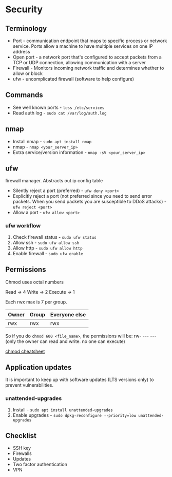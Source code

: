 # Security

## Terminology

* Port - communication endpoint that maps to specific process or network service. Ports allow a machine to have multiple services on one IP address
* Open port - a network port that's configured to accept packets from a TCP or UDP connection, allowing communication with a server
* Firewall - Monitors incoming network traffic and determines whether to allow or block
* ufw - uncomplicated firewall (software to help configure)

## Commands

* See well known ports - `less /etc/services`
* Read auth log - `sudo cat /var/log/auth.log`

## nmap

* Install nmap - `sudo apt install nmap`
* nmap - `nmap <your_server_ip>`
* Extra service/version information - `nmap -sV <your_server_ip>`

## ufw

firewall manager. Abstracts out ip config table 

* Silently reject a port (preferred) - `ufw deny <port>`
* Explicitly reject a port (not preferred since you need to send error packets. When you send packets you are susceptible to DDoS attacks) - `ufw reject <port>`
* Allow a port - `ufw allow <port>`

### ufw workflow

1. Check firewall status - `sudo ufw status`
2. Allow ssh - `sudo ufw allow ssh`
3. Allow http - `sudo ufw allow http`
4. Enable firewall - `sudo ufw enable`

## Permissions

Chmod uses octal numbers

Read -> 4
Write -> 2
Execute -> 1

Each rwx max is 7 per group. 

| Owner | Group | Everyone else
| ----- | ----- | -------------
|  rwx  |  rwx  |     rwx

So if you do `chmod 600 <file_name>`, the permissions will be:
rw- --- --- (only the owner can read and write. no one can execute)

[chmod cheatsheet](https://quickref.me/chmod)

## Application updates

It is important to keep up with software updates (LTS versions only) to prevent vulnerabilities.

### unattended-upgrades

1. Install - `sudo apt install unattended-upgrades`
2. Enable upgrades - `sudo dpkg-reconfigure --priority=low unattended-upgrades`

## Checklist

* SSH key
* Firewalls
* Updates
* Two factor authentication
* VPN

